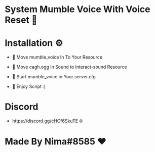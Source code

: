 # System Mumble Voice With Voice Reset 📄

# Installation ⚙️

- 🔸 Move mumble_voice In To Your Resource

- 🔸 Move cagh.ogg in Sound to interact-sound Resource

- 🔸 Start mumble_voice in Your server.cfg

- 🔸 Enjoy Script :)

# Discord

- https://discord.gg/cHCf6SkuTE 🌐



# Made By Nima#8585 ❤️


<a href="https://storage.cloudconvert.com/tasks/65a4901b-2206-4ebf-bfd5-11db18df9913/2022-05-13%2001-21-52.gif?AWSAccessKeyId=cloudconvert-production&Expires=1652477152&Signature=U8ReWmPimDg94AB1iJPMIYEqEu8%3D&response-content-disposition=attachment%3B%20filename%3D%222022-05-13%2001-21-52.gif%22&response-content-type=image%2Fgif">
